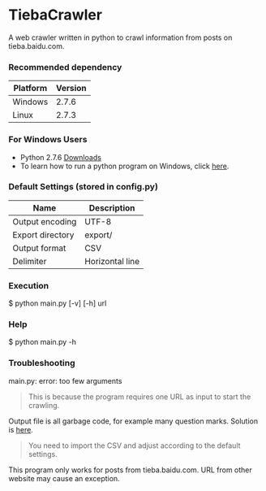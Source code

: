 TiebaCrawler
============

A web crawler written in python to crawl information from posts on tieba.baidu.com.

### Recommended dependency
Platform | Version
--- | ---
| Windows | 2.7.6 |
| Linux | 2.7.3 |

### For Windows Users
* Python 2.7.6 [Downloads](http://www.python.org/download/)
* To learn how to run a python program on Windows, click [here](http://docs.python.org/2/using/windows.html).

### Default Settings (stored in config.py)
Name | Description
--- | ---
Output encoding | UTF-8
Export directory | export/
Output format | CSV
Delimiter | Horizontal line

### Execution
$ python main.py [-v] [-h] url

### Help
$ python main.py -h

### Troubleshooting
main.py: error: too few arguments

> This is because the program requires one URL as input to start the crawling.

Output file is all garbage code,
for example many question marks.
Solution is
[here](http://office.microsoft.com/en-001/excel-help/import-or-export-text-txt-or-csv-files-HP010099725.aspx).

> You need to import the CSV and adjust according to the default settings.

This program only works for posts from tieba.baidu.com.
URL from other website may cause an exception.
